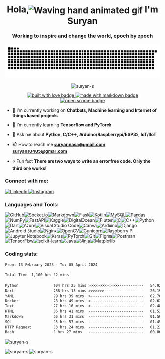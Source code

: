  <h1 align="center"> Hola,<img src="https://raw.githubusercontent.com/nixin72/nixin72/master/wave.gif" alt="Waving hand animated gif" height="45" width="45" align="center" /> I'm Suryan</h1>
<h3 align="center">Working to inspire and change the world, epoch by epoch</h3>

<picture>
  <source media="(prefers-color-scheme: dark)" srcset="https://raw.githubusercontent.com/suryan-s/suryan-s/output/github-contribution-grid-snake-dark.svg" />
  <source media="(prefers-color-scheme: light)" srcset="https://raw.githubusercontent.com/suryan-s/suryan-s/output/github-contribution-grid-snake.svg" />
  <img alt="github-snake" src="https://raw.githubusercontent.com/suryan-s/suryan-s/output/github-contribution-grid-snake-dark.svg" />
</picture>

<p align="center"> <img src="https://komarev.com/ghpvc/?username=suryan-s&label=Profile%20views&color=brightgreen&style=for-the-badge" alt="suryan-s" /> </p>

<p align="center">
  <a href="https://github.com/EddieHubCommunity" target="_blank" rel="noopener noreferrer">
    <img src="https://forthebadge.com/images/badges/built-with-love.svg" alt="built with love badge" />
 </a>
  <a href="https://github.com/EddieHubCommunity" target="_blank" rel="noopener noreferrer">
    <img src="https://forthebadge.com/images/badges/made-with-markdown.svg" alt="made with markdown badge" />
 </a>
  <a href="https://github.com/EddieHubCommunity" target="_blank" rel="noopener noreferrer">
    <img src="https://forthebadge.com/images/badges/open-source.svg" alt="open source badge" />
 </a>
</p>

- 🔭 I’m currently working on **Chatbots, Machine learning and Internet of things based projects**

- 🌱 I’m currently learning **Tensorflow and PyTorch**

- 💬 Ask me about **Python, C/C++, Arduino/Raspberrypi/ESP32, IoT/IIoT**

- 📫 How to reach me **suryannasa@gmail.com suryans0405@gmail.com**

- ⚡ Fun fact **There are two ways to write an error free code. Only the third one works!**

<h3 align="left">Connect with me:</h3>
<p align="left">
<a href="https://linkedin.com/in/suryansanal" target="blank">

![LinkedIn](https://img.shields.io/badge/linkedin-%230077B5.svg?style=for-the-badge&logo=linkedin&logoColor=white)</a><a href="https://www.instagram.com/me_suryan/" target="blank">
![Instagram](https://img.shields.io/badge/Instagram-%23E4405F.svg?style=for-the-badge&logo=Instagram&logoColor=white)
</a>
</p>

<h3 align="left">Languages and Tools:</h3>

![GitHub](https://img.shields.io/badge/github-%23121011.svg?style=for-the-badge&logo=github&logoColor=white)![Socket.io](https://img.shields.io/badge/Socket.io-black?style=for-the-badge&logo=socket.io&badgeColor=010101)![Markdown](https://img.shields.io/badge/markdown-%23000000.svg?style=for-the-badge&logo=markdown&logoColor=white)![Flask](https://img.shields.io/badge/flask-%23000.svg?style=for-the-badge&logo=flask&logoColor=white)![Kotlin](https://img.shields.io/badge/kotlin-%237F52FF.svg?style=for-the-badge&logo=kotlin&logoColor=white)![MySQL](https://img.shields.io/badge/mysql-%2300f.svg?style=for-the-badge&logo=mysql&logoColor=white)![Pandas](https://img.shields.io/badge/pandas-%23150458.svg?style=for-the-badge&logo=pandas&logoColor=white)![NumPy](https://img.shields.io/badge/numpy-%23013243.svg?style=for-the-badge&logo=numpy&logoColor=white)![FastAPI](https://img.shields.io/badge/FastAPI-005571?style=for-the-badge&logo=fastapi)![Kaggle](https://img.shields.io/badge/Kaggle-035a7d?style=for-the-badge&logo=kaggle&logoColor=white)![DigitalOcean](https://img.shields.io/badge/DigitalOcean-%230167ff.svg?style=for-the-badge&logo=digitalOcean&logoColor=white)![Flutter](https://img.shields.io/badge/Flutter-%2302569B.svg?style=for-the-badge&logo=Flutter&logoColor=white)![C](https://img.shields.io/badge/c-%2300599C.svg?style=for-the-badge&logo=c&logoColor=white)![C++](https://img.shields.io/badge/c++-%2300599C.svg?style=for-the-badge&logo=c%2B%2B&logoColor=white)![Python](https://img.shields.io/badge/python-3670A0?style=for-the-badge&logo=python&logoColor=ffdd54)![Dart](https://img.shields.io/badge/dart-%230175C2.svg?style=for-the-badge&logo=dart&logoColor=white)![Azure](https://img.shields.io/badge/azure-%230072C6.svg?style=for-the-badge&logo=microsoftazure&logoColor=white)![Visual Studio Code](https://img.shields.io/badge/Visual%20Studio%20Code-0078d7.svg?style=for-the-badge&logo=visual-studio-code&logoColor=white)![Canva](https://img.shields.io/badge/Canva-%2300C4CC.svg?style=for-the-badge&logo=Canva&logoColor=white)![Arduino](https://img.shields.io/badge/-Arduino-00979D?style=for-the-badge&logo=Arduino&logoColor=white)![Django](https://img.shields.io/badge/django-%23092E20.svg?style=for-the-badge&logo=django&logoColor=white)![Android Studio](https://img.shields.io/badge/Android%20Studio-3DDC84.svg?style=for-the-badge&logo=android-studio&logoColor=white)![Nginx](https://img.shields.io/badge/nginx-%23009639.svg?style=for-the-badge&logo=nginx&logoColor=white)![OpenCV](https://img.shields.io/badge/opencv-%23white.svg?style=for-the-badge&logo=opencv&logoColor=white)![Gunicorn](https://img.shields.io/badge/gunicorn-%298729.svg?style=for-the-badge&logo=gunicorn&logoColor=white)![Raspberry Pi](https://img.shields.io/badge/-RaspberryPi-C51A4A?style=for-the-badge&logo=Raspberry-Pi)![Jupyter Notebook](https://img.shields.io/badge/jupyter-%23FA0F00.svg?style=for-the-badge&logo=jupyter&logoColor=white)![Keras](https://img.shields.io/badge/Keras-%23D00000.svg?style=for-the-badge&logo=Keras&logoColor=white)![PyTorch](https://img.shields.io/badge/PyTorch-%23EE4C2C.svg?style=for-the-badge&logo=PyTorch&logoColor=white)![Git](https://img.shields.io/badge/git-%23F05033.svg?style=for-the-badge&logo=git&logoColor=white)![Figma](https://img.shields.io/badge/figma-%23F24E1E.svg?style=for-the-badge&logo=figma&logoColor=white)![Postman](https://img.shields.io/badge/Postman-FF6C37?style=for-the-badge&logo=postman&logoColor=white)![TensorFlow](https://img.shields.io/badge/TensorFlow-%23FF6F00.svg?style=for-the-badge&logo=TensorFlow&logoColor=white)![scikit-learn](https://img.shields.io/badge/scikit--learn-%23F7931E.svg?style=for-the-badge&logo=scikit-learn&logoColor=white)![Java](https://img.shields.io/badge/java-%23ED8B00.svg?style=for-the-badge&logo=java&logoColor=white)![Jinja](https://img.shields.io/badge/jinja-white.svg?style=for-the-badge&logo=jinja&logoColor=black)![Matplotlib](https://img.shields.io/badge/Matplotlib-%23ffffff.svg?style=for-the-badge&logo=Matplotlib&logoColor=black)

<p>
 
 <h3 align="left">Coding stats:</h3>

<!--START_SECTION:waka-->

```txt
From: 13 February 2023 - To: 05 April 2024

Total Time: 1,100 hrs 32 mins

Python                604 hrs 25 mins >>>>>>>>>>>>>>-----------   54.92 %
Dart                  288 hrs 13 mins >>>>>>>------------------   26.19 %
YAML                  29 hrs 39 mins  >------------------------   02.70 %
Docker                28 hrs 49 mins  >------------------------   02.62 %
Text                  27 hrs 16 mins  >------------------------   02.48 %
HTML                  16 hrs 41 mins  -------------------------   01.52 %
Markdown              16 hrs 31 mins  -------------------------   01.50 %
SQL                   15 hrs 57 mins  -------------------------   01.45 %
HTTP Request          13 hrs 24 mins  -------------------------   01.22 %
Bash                  9 hrs 27 mins   -------------------------   00.86 %
```

<!--END_SECTION:waka-->
</p>

<p><img align="center" src="https://github-readme-stats.vercel.app/api/top-langs?username=suryan-s&show_icons=true&locale=en&layout=compact&theme=synthwave&count_private=true" alt="suryan-s" /></p>

<p float="left">
  <img src="https://github-readme-stats.vercel.app/api?username=suryan-s&show_icons=true&locale=en&count_private=true&theme=synthwave" alt="suryan-s" />
  <img src="https://github-readme-streak-stats.herokuapp.com/?user=suryan-s&theme=synthwave" alt="suryan-s" />
</p>

